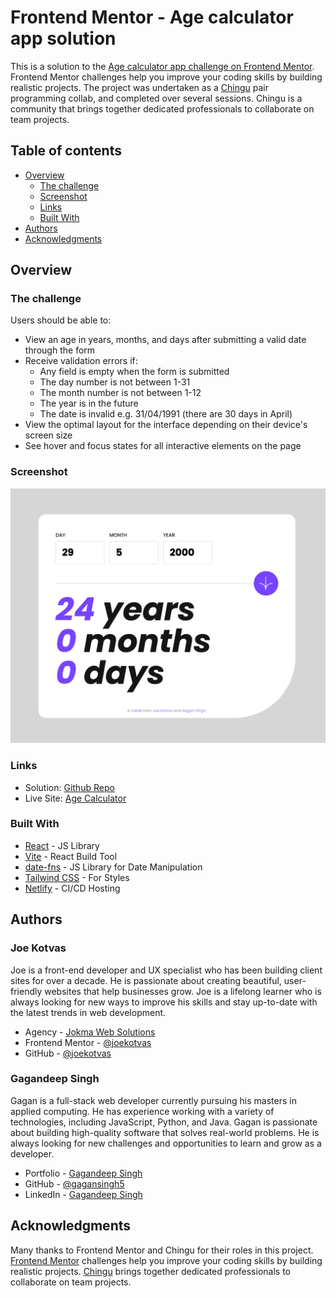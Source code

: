 # Frontend Mentor - Age calculator app solution

This is a solution to the [Age calculator app challenge on Frontend Mentor](https://www.frontendmentor.io/challenges/age-calculator-app-dF9DFFpj-Q). Frontend Mentor challenges help you improve your coding skills by building realistic projects. The project was undertaken as a [Chingu](https://chingu.io) pair programming collab, and completed over several sessions. Chingu is a community that brings together dedicated professionals to collaborate on team projects.

## Table of contents

- [Overview](#overview)
  - [The challenge](#the-challenge)
  - [Screenshot](#screenshot)
  - [Links](#links)
  - [Built With](#built-with)
- [Authors](#authors)
- [Acknowledgments](#acknowledgments)

## Overview

### The challenge

Users should be able to:

- View an age in years, months, and days after submitting a valid date through the form
- Receive validation errors if:
  - Any field is empty when the form is submitted
  - The day number is not between 1-31
  - The month number is not between 1-12
  - The year is in the future
  - The date is invalid e.g. 31/04/1991 (there are 30 days in April)
- View the optimal layout for the interface depending on their device's screen size
- See hover and focus states for all interactive elements on the page

### Screenshot

![](./public/age-calc-screenshot-desktop.png)

### Links

- Solution: [Github Repo](https://github.com/joekotvas/age-calculator-joe-gagan)
- Live Site: [Age Calculator](https://age-calculator-joe-gagan.netlify.app/)

### Built With

- [React](https://reactjs.org/) - JS Library
- [Vite](https://vitejs.dev/) - React Build Tool
- [date-fns](https://date-fns.org/) - JS Library for Date Manipulation
- [Tailwind CSS](https://tailwindcss.com/) - For Styles
- [Netlify](https://www.netlify.com/) - CI/CD Hosting

## Authors

### Joe Kotvas

Joe is a front-end developer and UX specialist who has been building client sites for over a decade. He is passionate about creating beautiful, user-friendly websites that help businesses grow. Joe is a lifelong learner who is always looking for new ways to improve his skills and stay up-to-date with the latest trends in web development.

- Agency - [Jokma Web Solutions](https://jokma.com)
- Frontend Mentor - [@joekotvas](https://www.frontendmentor.io/profile/joekotvas)
- GitHub - [@joekotvas](https://www.github.com/joekotvas)

### Gagandeep Singh

Gagan is a full-stack web developer currently pursuing his masters in applied computing. He has experience working with a variety of technologies, including JavaScript, Python, and Java. Gagan is passionate about building high-quality software that solves real-world problems. He is always looking for new challenges and opportunities to learn and grow as a developer.

- Portfolio - [Gagandeep Singh](https://gagansingh5.github.io/portfolio/)
- GitHub - [@gagansingh5](https://github.com/GaganSingh5)
- LinkedIn - [Gagandeep Singh](https://www.linkedin.com/in/gagansingh5/)

## Acknowledgments

Many thanks to Frontend Mentor and Chingu for their roles in this project. [Frontend Mentor](https://www.frontendmentor.io/) challenges help you improve your coding skills by building realistic projects. [Chingu](https://chingu.io) brings together dedicated professionals to collaborate on team projects.
